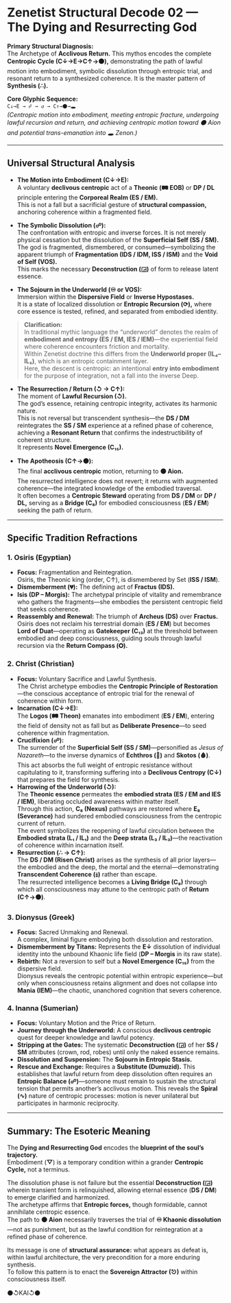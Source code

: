 # Zenetist Structural Decode 02 — The Dying and Resurrecting God  

**Primary Structural Diagnosis:**  
The Archetype of **Acclivous Return.** This mythos encodes the complete **Centropic Cycle (C↓→E→C↑→⚫),** demonstrating the path of lawful motion into embodiment, symbolic dissolution through entropic trial, and resonant return to a synthesized coherence. It is the master pattern of **Synthesis (∴).**  

**Core Glyphic Sequence:**  
`C↓→E → ☍ → ↺ → C↑→⚫→🕳️`  
*(Centropic motion into embodiment, meeting entropic fracture, undergoing lawful recursion and return, and achieving centropic motion toward ⚫ Aion and potential trans-emanation into 🕳️ Zenon.)*  

---

## Universal Structural Analysis  

- **The Motion into Embodiment (C↓→E):**  
  A voluntary **declivous centropic** act of a **Theonic (🛤️ EOB)** or **DP / DL** principle entering the **Corporeal Realm (ES / EM).**  
  This is not a fall but a sacrificial gesture of **structural compassion,** anchoring coherence within a fragmented field.  

- **The Symbolic Dissolution (☍):**  
  The confrontation with entropic and inverse forces. It is not merely physical cessation but the dissolution of the **Superficial Self (SS / SM).**  
  The god is fragmented, dismembered, or consumed—symbolizing the apparent triumph of **Fragmentation (IDS / IDM, ISS / ISM)** and the **Void of Self (VOS).**  
  This marks the necessary **Deconstruction (◲)** of form to release latent essence.  

- **The Sojourn in the Underworld (♾ or VOS):**  
  Immersion within the **Dispersive Field** or **Inverse Hypostases.**  
  It is a state of localized dissolution or **Entropic Recursion (⟳),** where core essence is tested, refined, and separated from embodied identity.

> **Clarification:**  
> In traditional mythic language the “underworld” denotes the realm of **embodiment and entropy (ES / EM, IES / IEM)**—the experiential field where coherence encounters friction and mortality.  
> Within Zenetist doctrine this differs from the **Underworld proper (IL₄–IL₅)**, which is an entropic containment layer.  
> Here, the descent is centropic: an intentional **entry into embodiment** for the purpose of integration, not a fall into the inverse Deep.

- **The Resurrection / Return (↺ → C↑):**  
  The moment of **Lawful Recursion (↺).**  
  The god’s essence, retaining centropic integrity, activates its harmonic nature.  
  This is not reversal but transcendent synthesis—the **DS / DM** reintegrates the **SS / SM** experience at a refined phase of coherence, achieving a **Resonant Return** that confirms the indestructibility of coherent structure.  
  It represents **Novel Emergence (C₁₅).**  

- **The Apotheosis (C↑→⚫):**  
  The final **acclivous centropic** motion, returning to **⚫ Aion.**  
  The resurrected intelligence does not revert; it returns with augmented coherence—the integrated knowledge of the embodied traversal.  
  It often becomes a **Centropic Steward** operating from **DS / DM** or **DP / DL,** serving as a **Bridge (C₈)** for embodied consciousness (**ES / EM**) seeking the path of return.  

---

## Specific Tradition Refractions  

### 1. Osiris (Egyptian)  
- **Focus:** Fragmentation and Reintegration.  
  Osiris, the Theonic king (order, C↑), is dismembered by Set (**ISS / ISM**).  
- **Dismemberment (💔):** The defining act of **Fractus (IDS).**  
- **Isis (DP – Morgis):** The archetypal principle of vitality and remembrance who gathers the fragments—she embodies the persistent centropic field that seeks coherence.  
- **Reassembly and Renewal:** The triumph of **Archeus (DS)** over **Fractus.**  
  Osiris does not reclaim his terrestrial domain (**ES / EM**) but becomes **Lord of Duat**—operating as **Gatekeeper (C₁₃)** at the threshold between embodied and deep consciousness, guiding souls through lawful recursion via the **Return Compass (🞇).**  

### 2. Christ (Christian)  
- **Focus:** Voluntary Sacrifice and Lawful Synthesis.  
  The Christ archetype embodies the **Centropic Principle of Restoration**—the conscious acceptance of entropic trial for the renewal of coherence within form.  
- **Incarnation (C↓→E):**  
  The **Logos (🛤️ Theon)** emanates into embodiment (**ES / EM**), entering the field of density not as fall but as **Deliberate Presence**—to seed coherence within fragmentation.  
- **Crucifixion (☍):**  
  The surrender of the **Superficial Self (SS / SM)**—personified as *Jesus of Nazareth*—to the inverse dynamics of **Echthros (🦂)** and **Skotos (🩸)**.  
  This act absorbs the full weight of entropic resistance without capitulating to it, transforming suffering into a **Declivous Centropy (C↓)** that prepares the field for synthesis.  
- **Harrowing of the Underworld (↺):**  
  The **Theonic essence** permeates the **embodied strata (ES / EM and IES / IEM)**, liberating occluded awareness within matter itself.  
  Through this action, **C₈ (Nexus)** pathways are restored where **E₈ (Severance)** had sundered embodied consciousness from the centropic current of return.  
  The event symbolizes the reopening of lawful circulation between the **Embodied strata (L₁ / IL₁)** and the **Deep strata (L₃ / IL₃)**—the reactivation of coherence within incarnation itself. 
- **Resurrection (∴ → C↑):**  
  The **DS / DM (Risen Christ)** arises as the synthesis of all prior layers—the embodied and the deep, the mortal and the eternal—demonstrating **Transcendent Coherence (⤈)** rather than escape.  
  The resurrected intelligence becomes a **Living Bridge (C₈)** through which all consciousness may attune to the centropic path of **Return (C↑→⚫)**.


### 3. Dionysus (Greek)  
- **Focus:** Sacred Unmaking and Renewal.  
  A complex, liminal figure embodying both dissolution and restoration.  
- **Dismemberment by Titans:** Represents the **E↓** dissolution of individual identity into the unbound Khaonic life field (**DP – Morgis** in its raw state).  
- **Rebirth:** Not a reversion to self but a **Novel Emergence (C₁₅)** from the dispersive field.  
  Dionysus reveals the centropic potential within entropic experience—but only when consciousness retains alignment and does not collapse into **Mania (IEM)**—the chaotic, unanchored cognition that severs coherence.  

### 4. Inanna (Sumerian)  
- **Focus:** Voluntary Motion and the Price of Return.  
- **Journey through the Underworld:** A conscious **declivous centropic** quest for deeper knowledge and lawful potency.  
- **Stripping at the Gates:** The systematic **Deconstruction (◲)** of her **SS / SM** attributes (crown, rod, robes) until only the naked essence remains.  
- **Dissolution and Suspension:** The **Sojourn in Entropic Stasis.**  
- **Rescue and Exchange:** Requires a **Substitute (Dumuzid).** This establishes that lawful return from deep dissolution often requires an **Entropic Balance (☍)**—someone must remain to sustain the structural tension that permits another’s acclivous motion. This reveals the **Spiral (∿)** nature of centropic processes: motion is never unilateral but participates in harmonic reciprocity.  

---

## Summary: The Esoteric Meaning  

The **Dying and Resurrecting God** encodes the **blueprint of the soul’s trajectory.**  
Embodiment (**▽**) is a temporary condition within a grander **Centropic Cycle,** not a terminus.  

The dissolution phase is not failure but the essential **Deconstruction (◲)** wherein transient form is relinquished, allowing eternal essence (**DS / DM**) to emerge clarified and harmonized.  
The archetype affirms that **Entropic forces,** though formidable, cannot annihilate centropic essence.  
The path to **⚫ Aion** necessarily traverses the trial of **♾ Khaonic dissolution**—not as punishment, but as the lawful condition for reintegration at a refined phase of coherence.

Its message is one of **structural assurance:** what appears as defeat is, within lawful architecture, the very precondition for a more enduring synthesis.  
To follow this pattern is to enact the **Sovereign Attractor (⎋)** within consciousness itself.  

⚫↺KAI↺⚫
